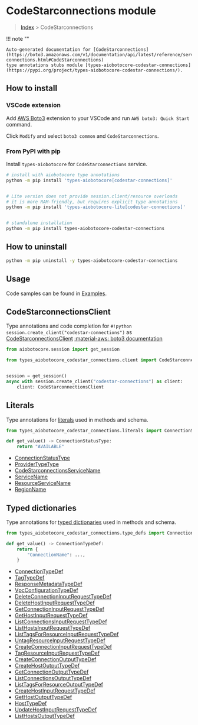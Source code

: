 # CodeStarconnections module

> [Index](../README.md) > CodeStarconnections


!!! note ""

    Auto-generated documentation for [CodeStarconnections](https://boto3.amazonaws.com/v1/documentation/api/latest/reference/services/codestar-connections.html#CodeStarconnections)
    type annotations stubs module [types-aiobotocore-codestar-connections](https://pypi.org/project/types-aiobotocore-codestar-connections/).

## How to install

### VSCode extension

Add [AWS Boto3](https://marketplace.visualstudio.com/items?itemName=Boto3typed.boto3-ide)
extension to your VSCode and run `AWS boto3: Quick Start` command.

Click `Modify` and select `boto3 common` and `CodeStarconnections`.

### From PyPI with pip

Install `types-aiobotocore` for `CodeStarconnections` service.

```bash
# install with aiobotocore type annotations
python -m pip install 'types-aiobotocore[codestar-connections]'


# Lite version does not provide session.client/resource overloads
# it is more RAM-friendly, but requires explicit type annotations
python -m pip install 'types-aiobotocore-lite[codestar-connections]'


# standalone installation
python -m pip install types-aiobotocore-codestar-connections
```



## How to uninstall

```bash
python -m pip uninstall -y types-aiobotocore-codestar-connections
```

## Usage

Code samples can be found in [Examples](./usage.md).

## CodeStarconnectionsClient

Type annotations and code completion for  `#!python session.create_client("codestar-connections")` as [CodeStarconnectionsClient](./client.md)
[:material-aws: boto3 documentation](https://boto3.amazonaws.com/v1/documentation/api/latest/reference/services/codestar-connections.html#CodeStarconnections.Client)

```python title="Usage example"
from aiobotocore.session import get_session

from types_aiobotocore_codestar_connections.client import CodeStarconnectionsClient


session = get_session()
async with session.create_client("codestar-connections") as client:
    client: CodeStarconnectionsClient
```








## Literals

Type annotations for [literals](./literals.md) used in methods and schema.

```python title="Usage example"
from types_aiobotocore_codestar_connections.literals import ConnectionStatusType

def get_value() -> ConnectionStatusType:
    return "AVAILABLE"
```

- [ConnectionStatusType](./literals.md#connectionstatustype)
- [ProviderTypeType](./literals.md#providertypetype)
- [CodeStarconnectionsServiceName](./literals.md#codestarconnectionsservicename)
- [ServiceName](./literals.md#servicename)
- [ResourceServiceName](./literals.md#resourceservicename)
- [RegionName](./literals.md#regionname)




## Typed dictionaries

Type annotations for [typed dictionaries](./type_defs.md) used in methods and schema.

```python title="Usage example"
from types_aiobotocore_codestar_connections.type_defs import ConnectionTypeDef

def get_value() -> ConnectionTypeDef:
    return {
        "ConnectionName": ...,
    }
```

- [ConnectionTypeDef](./type_defs.md#connectiontypedef)
- [TagTypeDef](./type_defs.md#tagtypedef)
- [ResponseMetadataTypeDef](./type_defs.md#responsemetadatatypedef)
- [VpcConfigurationTypeDef](./type_defs.md#vpcconfigurationtypedef)
- [DeleteConnectionInputRequestTypeDef](./type_defs.md#deleteconnectioninputrequesttypedef)
- [DeleteHostInputRequestTypeDef](./type_defs.md#deletehostinputrequesttypedef)
- [GetConnectionInputRequestTypeDef](./type_defs.md#getconnectioninputrequesttypedef)
- [GetHostInputRequestTypeDef](./type_defs.md#gethostinputrequesttypedef)
- [ListConnectionsInputRequestTypeDef](./type_defs.md#listconnectionsinputrequesttypedef)
- [ListHostsInputRequestTypeDef](./type_defs.md#listhostsinputrequesttypedef)
- [ListTagsForResourceInputRequestTypeDef](./type_defs.md#listtagsforresourceinputrequesttypedef)
- [UntagResourceInputRequestTypeDef](./type_defs.md#untagresourceinputrequesttypedef)
- [CreateConnectionInputRequestTypeDef](./type_defs.md#createconnectioninputrequesttypedef)
- [TagResourceInputRequestTypeDef](./type_defs.md#tagresourceinputrequesttypedef)
- [CreateConnectionOutputTypeDef](./type_defs.md#createconnectionoutputtypedef)
- [CreateHostOutputTypeDef](./type_defs.md#createhostoutputtypedef)
- [GetConnectionOutputTypeDef](./type_defs.md#getconnectionoutputtypedef)
- [ListConnectionsOutputTypeDef](./type_defs.md#listconnectionsoutputtypedef)
- [ListTagsForResourceOutputTypeDef](./type_defs.md#listtagsforresourceoutputtypedef)
- [CreateHostInputRequestTypeDef](./type_defs.md#createhostinputrequesttypedef)
- [GetHostOutputTypeDef](./type_defs.md#gethostoutputtypedef)
- [HostTypeDef](./type_defs.md#hosttypedef)
- [UpdateHostInputRequestTypeDef](./type_defs.md#updatehostinputrequesttypedef)
- [ListHostsOutputTypeDef](./type_defs.md#listhostsoutputtypedef)

